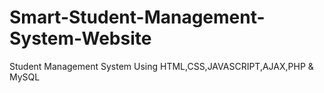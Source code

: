 # Smart-Student-Management-System-Website
Student Management System Using HTML,CSS,JAVASCRIPT,AJAX,PHP &amp;  MySQL
